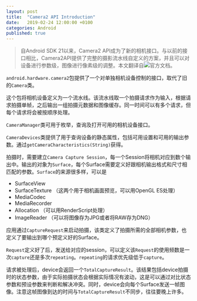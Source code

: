 ```yaml
---
layout: post
title:  "Camera2 API Introduction"
date:   2019-02-24 12:00:00 +0100
categories: Android
published: true
---
```


> 自Android SDK 21以来，Camera2 API成为了新的相机接口。与以前的接口相比，Camera2API提供了完整的摄影流水线自定义的方案，并且可以对设备进行参数级，图像进行像素级的调整。本文翻译自![官方文档](https://developer.android.com/reference/android/hardware/camera2/package-summary)。

`android.hardware.camera2`包提供了一个对单独相机设备控制的接口，取代了旧的`Camera`类。

这个包将相机设备定义为一个流水线。该流水线取一个拍摄请求作为输入，根据请求拍摄单帧，之后输出一组拍摄元数据和图像缓存。同一时间可以有多个请求，但每个请求将会被按顺序处理。

`CameraManager`类可用于枚举，查询及打开可用的相机设备接口。

`CameraDevices`类提供了用于查询设备的静态属性，包括可用设置和可用的输出参数。通过`getCameraCharacteristics(String)`获得。

拍摄时，需要建立`Camera Capture Session`，每一个Session将相机对应到数个输出中。输出的对象为`Surface`，每个Surface需要定义好跟相机输出格式和尺寸相匹配的参数。`Surface`的来源很多样，可以是
  - SurfaceView
  - SurfaceTexture （这两个用于相机画面预览，可以用OpenGL ES处理）
  - MediaCodec
  - MediaRecorder
  - Allocation  （可以用RenderScript处理）
  - ImageReader （可以将图像存为JPG或者将RAW存为DNG）

应用通过`CaptureRequest`来启动拍摄，该类定义了拍摄所需的全部相机参数，也定义了要输出到哪个预定义好的Surface。

`Request`定义好了后，发送给对应的session，可以定义该`Request`的使用频数是一次`capture`还是多次`repeating`。`repeating`的请求优先级低于`capture`。

请求被处理后，device会返回一个`TotalCaptureResult`。该结果包括device拍摄时的状态参数，由于实际拍摄状态会根据实际情况有波动，这是可以通过对比状态参数和预设参数来判断和解决冲突。同时，device会向每个Surface发送一帧图像。注意这帧图像到达的时间与`TotalCaptureResult`不同步，往往要晚上许多。
